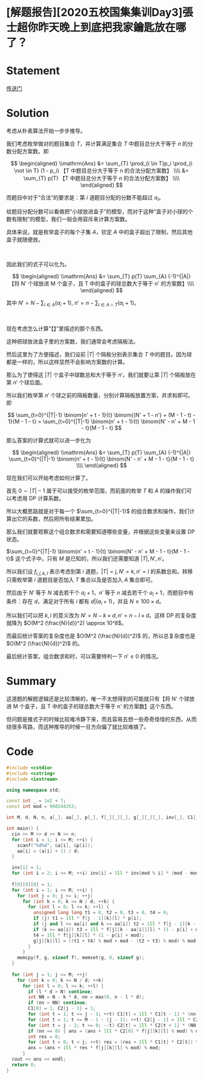 # [解题报告][2020五校国集集训Day3]張士超你昨天晚上到底把我家鑰匙放在哪了？


# Statement
[传送门](https://acm.nflsoj.com/contest/64/problem/803)

# Solution

考虑从朴素算法开始一步步推导。

我们考虑枚举做对的题目集合 $T$，并计算满足集合 $T$ 中题目总分大于等于 $n$ 的分数分配方案数。即

$$
\begin{aligned}
\\mathrm{Ans}
&= \sum_{T} \prod_{i \in T}p_i \prod_{i \not \in T} (1 - p_i) 【T 中题目总分大于等于 n 的合法分配方案数】 \\\\ 
&= \sum_{T} p(T) 【T 中题目总分大于等于 n 的合法分配方案数】 \\\\ 
\end{aligned}
$$

而题目中对于“合法”的要求是：第 $i$ 道题目分配的分数不能超过 $a_i$。

给题目分配分数可以看做把“小球放进盒子”的模型，而对于这种“盒子对小球的个数有限制”的模型，我们一般会用容斥来计算方案数。

具体来说，就是枚举盒子的每个子集 $A$，钦定 $A$ 中的盒子超出了限制，然后其他盒子就随便放。

</br>

因此我们的式子可以化为。

$$
\begin{aligned}
\\mathrm{Ans}
&= \sum_{T} p(T) \sum_{A} (-1)^{|A|} 【将 N' 个球放进 M 个盒子，且 T 中的盒子的球总数大于等于 n' 的方案数】\\\\ 
\end{aligned}
$$

其中 $N' = N - \sum_{i \in A} (a_i + 1),\ n' = n - \sum_{i \in A \cap T} (a_i + 1)$。

</br>

现在考虑怎么计算“【】”里描述的那个东西。

这种把球放进盒子里的方案数，我们通常会考虑隔板法。

然后这里为了方便描述，我们设前 $|T|$ 个隔板分别表示集合 $T$ 中的题目。因为球都是一样的，所以这样显然不会影响方案数的计算。

那么为了使得这 $|T|$ 个盒子中球数总和大于等于 $n'$，我们就要让第 $|T|$ 个隔板放在第 $n'$ 个球后面。

所以我们枚举第 $n'$ 个球之前的隔板数量，分别计算隔板放置方案，并求和即可。即

$$
\sum_{t=0}^{|T|-1} \binom{n' + t - 1}{t} \binom{(N' + 1 - n') + (M - 1 - t) - 1}{M - 1 - t} 
= \sum_{t=0}^{|T|-1} \binom{n' + t - 1}{t} \binom{N' - n' + M - 1 - t}{M - 1 - t}
$$

那么答案的计算式就可以进一步化为

$$
\begin{aligned}
\\mathrm{Ans}
&= \sum_{T} p(T) \sum_{A} (-1)^{|A|} \sum_{t=0}^{|T|-1} \binom{n' + t - 1}{t} \binom{N' - n' + M - 1 - t}{M - 1 - t} \\\\ 
\end{aligned}
$$

现在我们可以开始考虑如何计算了。

首先 $0 \sim |T| - 1$ 属于可以接受的枚举范围，而前面的枚举 $T$ 和 $A$ 的操作我们可以考虑用 DP 计算系数。

所以大概思路就是对于每一个 $\sum_{t=0}^{|T|-1}$ 的组合数求和操作，我们计算出它的系数，然后把所有结果累加。

那么我们就要观察这个组合数求和需要知道哪些变量，并根据这些变量来设置 DP 状态。

$\sum_{t=0}^{|T|-1} \binom{n' + t - 1}{t} \binom{N' - n' + M - 1 - t}{M - 1 - t}$ 这个式子中，只有 $M$ 是已知的，所以我们还需要知道 $|T|,N',n'$。

所以我们设 $f_{i,j,k,l}$ 表示考虑到第 $i$ 道题，$|T|=j, N'=k, n'=l$ 的系数总和。转移只需枚举第 $i$ 道题目是否加入 $T$ 集合以及是否加入 $A$ 集合即可。

然后由于 $N'$ 等于 $N$ 减去若干个 $a_i + 1$，$n'$ 等于 $n$ 减去若干个 $a_i + 1$，而题目中有条件：存在 $d$，满足对于所有 $i$ 都有 $d | (a_i+1)$，并且 $N \le 100 \times d$。

所以我们可以把 $k,l$ 的意义改为 $N' = N - k \times d, n' = n - l \times d$。这样 DP 的复杂度就降为 $O(M^2 (\frac{N}{d})^2) \approx 10^8$。

而最后统计答案的复杂度也是 $O(M^2 (\frac{N}{d})^2)$ 的，所以总复杂度也是 $O(M^2 (\frac{N}{d})^2)$ 的。

最后统计答案，组合数求和时，可以需要特判一下 $n' \le 0$ 的情况。

# Summary

这道题的解题逻辑还是比较清晰的，唯一不太想得到的可能就只有【将 N' 个球放进 M 个盒子，且 T 中的盒子的球总数大于等于 n' 的方案数】这个东西。

但问题是推式子的时候比较难冷静下来，而且容易去想一些奇奇怪怪的东西，从而绕很多弯路，而这种推导的时候一旦方向偏了就比较难搞了。

# Code
```cpp
#include <cstdio>
#include <cstring>
#include <iostream>

using namespace std;

const int _ = 1e2 + 7;
const int mod = 998244353;

int M, d, N, n, a[_], aa[_], p[_], f[_][_][_], g[_][_][_], inv[_], C1[_], C2[_], ans;

int main() {
  cin >> M >> d >> N >> n;
  for (int i = 1; i <= M; ++i) {
    scanf("%d%d", &a[i], &p[i]);
    aa[i] = (a[i] + 1) / d;
  }

  inv[1] = 1;
  for (int i = 2; i <= M; ++i) inv[i] = 1ll * inv[mod % i] * (mod - mod / i) % mod;
  
  f[0][0][0] = 1;
  for (int i = 1; i <= M; ++i) {
    for (int j = 0; j <= i; ++j)
      for (int k = 0; k <= N / d; ++k) {
        for (int l = 0; l <= k; ++l) {
          unsigned long long t1 = 0, t2 = 0, t3 = 0, t4 = 0;
          if (j) t1 = 1ll * f[j - 1][k][l] * p[i];
          if (j and l >= aa[i] and k >= aa[i]) t2 = 1ll * f[j - 1][k - aa[i]][l - aa[i]] * p[i];
          if (k >= aa[i]) t3 = 1ll * f[j][k - aa[i]][l] * (1 - p[i] + mod);
          t4 = 1ll * f[j][k][l] * (1 - p[i] + mod);
          g[j][k][l] = ((t1 + t4) % mod + mod - (t2 + t3) % mod) % mod;
        }
      }
    memcpy(f, g, sizeof f), memset(g, 0, sizeof g);
  }
  
  for (int j = 1; j <= M; ++j)
    for (int k = 0; k <= N / d; ++k)
      for (int l = 0; l <= k; ++l) {
        if (l * d > N) continue;
        int NN = N - k * d, nn = max(0, n - l * d);
        if (nn > NN) continue;
        C1[0] = 1, C2[j - 1] = 1;
        for (int t = 1; t <= j - 1; ++t) C1[t] = 1ll * C1[t - 1] * (nn - 1 + t) % mod * inv[t] % mod;
        for (int t = 1; t <= M - 1 - (j - 1); ++t) C2[j - 1] = 1ll * C2[j - 1] * (NN - nn + t) % mod * inv[t] % mod;
        for (int t = j - 2; t >= 0; --t) C2[t] = 1ll * C2[t + 1] * (NN - nn + M - 1 - t) % mod * inv[M - 1 - t] % mod;
        if (nn == 0) { ans = (ans + 1ll * C2[0] * f[j][k][l] % mod) % mod; continue; }
        int res = 0;
        for (int t = 0; t < j; ++t) res = (res + 1ll * C1[t] * C2[t]) % mod;
        ans = (ans + 1ll * res * f[j][k][l] % mod) % mod;
      }
  cout << ans << endl;
  return 0;
}
```

